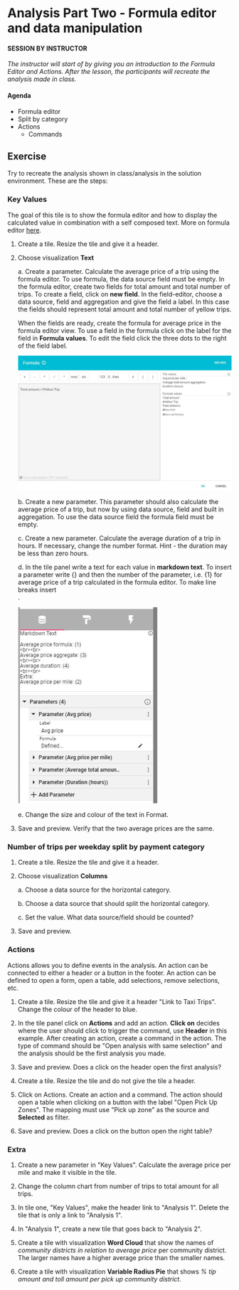 
# Analysis Part Two - Formula editor and data manipulation 

#### SESSION BY INSTRUCTOR
_The instructor will start of by giving you an introduction to the Formula Editor and Actions. After the lesson, the participants will recreate the analysis made in class._

#### Agenda 

- Formula editor
- Split by category
- Actions 
	- Commands

## Exercise 

Try to recreate the analysis shown in class/analysis in the solution environment. These are the steps: 	
	
### Key Values 
The goal of this tile is to show the formula editor and how to display the calculated value in combination with a self composed text. More on formula editor [here](https://docs.genus.no/users/analyze-report-and-discover/analysis/designer/formula-designer.html).  
	
1. Create a tile. Resize the tile and give it a header. 

2. Choose visualization **Text**
	
    a. Create a parameter. Calculate the average price of a trip using the formula editor. To use formula, the data source field must be empty. In the formula editor, create two fields for total amount and total number of trips. To create a field, click on **new field**. In the field-editor, choose a data source, field and aggregation and give the field a label. In this case the fields should represent total amount and total number of yellow trips.  
	
	When the fields are ready, create the formula for average price in the formula editor view. To use a field in the formula click on the label for the field in **Formula values**. To edit the field click the three dots to the right of the field label.  
	
	![tile_formula_avgprice.jpg](media/tile_formula_avgprice.jpg)
	
    b. Create a new parameter. This parameter should also calculate the average price of a trip, but now by using data source, field and built in aggregation. To use the data source field the formula field must be empty. 

    c. Create a new parameter. Calculate the average duration of a trip in hours. If necessary, change the number format. Hint - the duration may be less than zero hours.  

    d. In the tile panel write a text for each value in **markdown text**. To insert a parameter write {} and then the number of the parameter, i.e. {1} for average price of a trip calculated in the formula editor. To make line breaks insert <br>. 
	
	![tile_markdown.jpg](media/tile_markdown.jpg)
	
	e. Change the size and colour of the text in Format. 
	
3. Save and preview. Verify that the two average prices are the same. 

### Number of trips per weekday split by payment category

1. Create a tile. Resize the tile and give it a header.

2. Choose visualization **Columns**

    a. Choose a data source for the horizontal category. 

    b. Choose a data source that should split the horizontal category. 

    c. Set the value. What data source/field should be counted? 

3. Save and preview. 
  	
### Actions
Actions allows you to define events in the analysis. An action can be connected to either a header or a button in the footer. An action can be defined to open a form, open a table, add selections, remove selections, etc. 

1. Create a tile. Resize the tile and give it a header "Link to Taxi Trips". Change the colour of the header to blue. 

2. In the tile panel click on **Actions** and add an action. **Click on** decides where the user should click to trigger the command, use **Header** in this example. After creating an action, create a command in the action. The type of command should be "Open analysis with same selection" and the analysis should be the first analysis you made. 

3. Save and preview. Does a click on the header open the first analysis? 

4. Create a tile. Resize the tile and do not give the tile a header. 

5. Click on Actions. Create an action and a command. The action should open a table when clicking on a button with the label "Open Pick Up Zones". The mapping must use "Pick up zone" as the source and **Selected** as filter. 

6. Save and preview. Does a click on the button open the right table? 

### Extra

1. Create a new parameter in "Key Values". Calculate the average price per mile and make it visible in the tile. 

2. Change the column chart from number of trips to total amount for all trips. 

3. In tile one, "Key Values", make the header link to "Analysis 1". Delete the tile that is only a link to "Analysis 1". 

4. In "Analysis 1", create a new tile that goes back to "Analysis 2". 

5. Create a tile with visualization **Word Cloud** that show the names of _community districts in relation to average price_ per community district. The larger names have a higher average price than the smaller names. 

6. Create a tile with visualization **Variable Radius Pie** that shows _% tip amount and toll amount per pick up community district_. 

